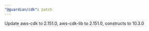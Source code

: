 ```yaml
---
"@guardian/cdk": patch
---
```


Update aws-cdk to 2.151.0, aws-cdk-lib to 2.151.0, constructs to 10.3.0

